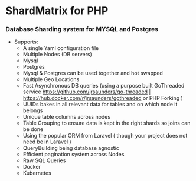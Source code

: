 # ShardMatrix for PHP

### Database Sharding system for MYSQL and Postgres

* Supports:
    * A single Yaml configuration file
    * Multiple Nodes (DB servers)
    * Mysql
    * Postgres
    * Mysql & Postgres can be used together and hot swapped
    * Multiple Geo Locations
    * Fast Asynchronous DB queries (using a purpose built GoThreaded service https://github.com/jrsaunders/go-threaded | https://hub.docker.com/r/jrsaunders/gothreaded or PHP Forking )
    * UUIDs bakes in all relevant data for tables and on which node it belongs
    * Unique table columns across nodes
    * Table Grouping to ensure data is kept in the right shards so joins can be done
    * Using the popular ORM from Laravel ( though your project does not need be in Laravel )
    * QueryBuilding being database agnostic
    * Efficient pagination system across Nodes
    * Raw SQL Queries
    * Docker
    * Kubernetes
    


    
